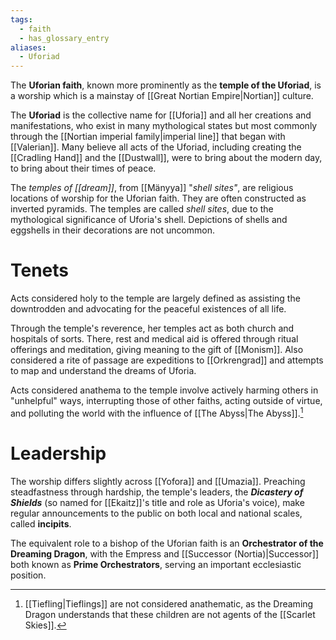 ```yaml
---
tags:
  - faith
  - has_glossary_entry
aliases:
  - Uforiad
---
```


The **Uforian faith**, known more prominently as the **temple of the Uforiad**, is a worship which is a mainstay of [[Great Nortian Empire|Nortian]] culture. 

The **Uforiad** is the collective name for [[Uforia]] and all her creations and manifestations, who exist in many mythological states but most commonly through the [[Nortian imperial family|imperial line]] that began with [[Valerian]]. Many believe all acts of the Uforiad, including creating the [[Cradling Hand]] and the [[Dustwall]], were to bring about the modern day, to bring about their times of peace.

The *temples of [[dream]]*, from [[Mänyya]] "*shell sites"*, are religious locations of worship for the Uforian faith. They are often constructed as inverted pyramids. The temples are called *shell sites*, due to the mythological significance of Uforia's shell. Depictions of shells and eggshells in their decorations are not uncommon.

# Tenets
Acts considered holy to the temple are largely defined as assisting the downtrodden and advocating for the peaceful existences of all life. 

Through the temple's reverence, her temples act as both church and hospitals of sorts. There, rest and medical aid is offered through ritual offerings and meditation, giving meaning to the gift of [[Monism]]. Also considered a rite of passage are expeditions to [[Orkrengrad]] and attempts to map and understand the dreams of Uforia.

Acts considered anathema to the temple involve actively harming others in "unhelpful" ways, interrupting those of other faiths, acting outside of virtue, and polluting the world with the influence of [[The Abyss|The Abyss]].[^1]

# Leadership
The worship differs slightly across [[Yofora]] and [[Umazia]]. Preaching steadfastness through hardship, the temple's leaders, the ***Dicastery of Shields*** (so named for [[Ekaitz]]'s title and role as Uforia's voice), make regular announcements to the public on both local and national scales, called **incipits**.

The equivalent role to a bishop of the Uforian faith is an **Orchestrator of the Dreaming Dragon**, with the Empress and [[Successor (Nortia)|Successor]] both known as **Prime Orchestrators**, serving an important ecclesiastic position.

[^1]: [[Tiefling|Tieflings]] are not considered anathematic, as the Dreaming Dragon understands that these children are not agents of the [[Scarlet Skies]].
